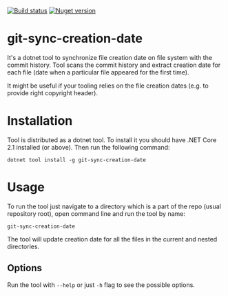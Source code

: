 [![Build status](https://ci.appveyor.com/api/projects/status/t3djtth456h5ff3x/branch/master?svg=true)](https://ci.appveyor.com/project/Zvirja/git-sync-creation-date/branch/master) [![Nuget version](https://img.shields.io/nuget/v/git-sync-creation-date.svg)](https://www.nuget.org/packages/git-sync-creation-date/)

# git-sync-creation-date

It's a dotnet tool to synchronize file creation date on file system with the commit history. Tool scans the commit history and extract creation date for each file (date when a particular file appeared for the first time).

It might be useful if your tooling relies on the file creation dates (e.g. to provide right copyright header).

# Installation

Tool is distributed as a dotnet tool. To install it you should have .NET Core 2.1 installed (or above). Then run the following command:
```
dotnet tool install -g git-sync-creation-date
```

# Usage

To run the tool just navigate to a directory which is a part of the repo (usual repository root), open command line and run the tool by name:
```
git-sync-creation-date
```

The tool will update creation date for all the files in the current and nested directories.

## Options

Run the tool with `--help` or just `-h` flag to see the possible options.
